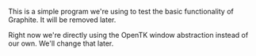 This is a simple program we're using to test the basic functionality of Graphite.  It will be removed later.

Right now we're directly using the OpenTK window abstraction instead of our own.  We'll change that later.
